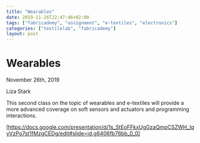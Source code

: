 ```yaml
---
title: "Wearables"
date: 2019-11-26T22:47:46+02:00
tags: ["fabricademy", "assignment", "e-textiles", "electronics"]
categories: ["textilelab", "fabricademy"]
layout: post
---
```


# Wearables 

November 26th, 2019

Liza Stark

This second class on the topic of wearables and e-textiles will provide a more advanced coverage on soft sensors and actuators and programming interactions.

[https://docs.google.com/presentation/d/1s_StEoFFkxUgGzaQmpCSZWH_IqyVzPo7st1fMzgCEDg/edit#slide=id.g6406fb76bb_0_0]